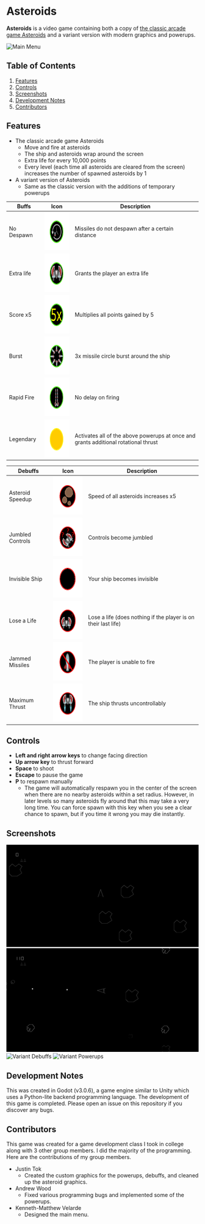 # Asteroids

**Asteroids** is a video game containing both a copy of [the classic arcade game Asteroids](https://en.wikipedia.org/wiki/Asteroids_(video_game)) and a variant version with modern graphics and powerups.

![Main Menu](https://github.com/Kenny-Haworth/Asteroids/blob/master/Screenshots/Main%20Menu.png)

## Table of Contents
1. [Features](#Features)
2. [Controls](#Controls)
3. [Screenshots](#Screenshots)
4. [Development Notes](#Development)
5. [Contributors](#Contributors)

<a name="Features"></a>
## Features

- The classic arcade game Asteroids
  - Move and fire at asteroids
  - The ship and asteroids wrap around the screen
  - Extra life for every 10,000 points
  - Every level (each time all asteroids are cleared from the screen) increases the number of spawned asteroids by 1
- A variant version of Asteroids
  - Same as the classic version with the additions of temporary powerups
	
|       Buffs      | Icon                                                                                                                               | Description |
|------------------|------------------------------------------------------------------------------------------------------------------------------------|-------------------------------------------------------------------------- |
| No Despawn       | <img src="https://github.com/Kenny-Haworth/Asteroids/blob/master/Screenshots/Powerups/Delay.png" width="100" height="100">         | Missiles do not despawn after a certain distance |
| Extra life       | <img src="https://github.com/Kenny-Haworth/Asteroids/blob/master/Screenshots/Powerups/ExtraLife.png" width="100" height="100">     | Grants the player an extra life |                                                               
| Score x5         | <img src="https://github.com/Kenny-Haworth/Asteroids/blob/master/Screenshots/Powerups/FiveTimes.png" width="100" height="100">     | Multiplies all points gained by 5 |
| Burst            | <img src="https://github.com/Kenny-Haworth/Asteroids/blob/master/Screenshots/Powerups/MissileCircle.png" width="100" height="100"> | 3x missile circle burst around the ship |
| Rapid Fire       | <img src="https://github.com/Kenny-Haworth/Asteroids/blob/master/Screenshots/Powerups/RapidFire.png" width="100" height="100">     | No delay on firing |
| Legendary        | <img src="https://github.com/Kenny-Haworth/Asteroids/blob/master/Screenshots/Powerups/Legendary.png" width="100" height="100">     | Activates all of the above powerups at once and grants additional rotational thrust |
    
|      Debuffs     | Icon                                                                                                                                  | Description |
|------------------|---------------------------------------------------------------------------------------------------------------------------------------|-------------------------------------------------------------------------- |
| Asteroid Speedup | <img src="https://github.com/Kenny-Haworth/Asteroids/blob/master/Screenshots/Powerups/Asteroids.png" width="100" height="100">        | Speed of all asteroids increases x5 |
| Jumbled Controls | <img src="https://github.com/Kenny-Haworth/Asteroids/blob/master/Screenshots/Powerups/BadControls.png" width="100" height="100">      | Controls become jumbled |
| Invisible Ship   | <img src="https://github.com/Kenny-Haworth/Asteroids/blob/master/Screenshots/Powerups/Invisible.png" width="100" height="100">        | Your ship becomes invisible |
| Lose a Life      | <img src="https://github.com/Kenny-Haworth/Asteroids/blob/master/Screenshots/Powerups/LoseALife.png" width="100" height="100">        | Lose a life (does nothing if the player is on their last life) |
| Jammed Missiles  | <img src="https://github.com/Kenny-Haworth/Asteroids/blob/master/Screenshots/Powerups/NoMissile.png" width="100" height="100">        | The player is unable to fire |
| Maximum Thrust   | <img src="https://github.com/Kenny-Haworth/Asteroids/blob/master/Screenshots/Powerups/MaximumOverdrive.png" width="100" height="100"> | The ship thrusts uncontrollably |

<a name="Controls"></a>
## Controls

- **Left and right arrow keys** to change facing direction
- **Up arrow key** to thrust forward
- **Space** to shoot
- **Escape** to pause the game
- **P** to respawn manually
  - The game will automatically respawn you in the center of the screen when there are no nearby asteroids within a set radius. However, in later levels so many asteroids fly around that this may take a very long time. You can force spawn with this key when you see a clear chance to spawn, but if you time it wrong you may die instantly.

<a name="Screenshots"></a>
## Screenshots

![Classic 1](https://github.com/Kenny-Haworth/Asteroids/blob/master/Screenshots/Classic%201.png)
![Classic 2](https://github.com/Kenny-Haworth/Asteroids/blob/master/Screenshots/Classic%202.png)
![Variant Debuffs](https://github.com/Kenny-Haworth/Asteroids/blob/master/Screenshots/Variant%20Debuffs.png)
![Variant Powerups](https://github.com/Kenny-Haworth/Asteroids/blob/master/Screenshots/Variant%20Powerups.png)

<a name="Development"></a>
## Development Notes

This was created in Godot (v3.0.6), a game engine similar to Unity which uses a Python-lite backend programming language.
The development of this game is completed. Please open an issue on this repository if you discover any bugs.

<a name="Contributors"></a>
## Contributors

This game was created for a game development class I took in college along with 3 other group members. I did the majority of the programming. Here are the contributions of my group members.

- Justin Tok
  - Created the custom graphics for the powerups, debuffs, and cleaned up the asteroid graphics.
- Andrew Wood
  - Fixed various programming bugs and implemented some of the powerups.
- Kenneth-Matthew Velarde
  - Designed the main menu.